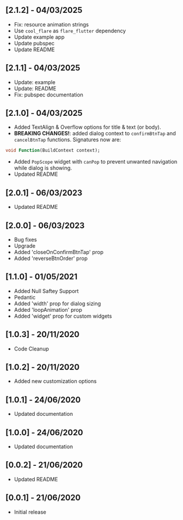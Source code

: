 ## [2.1.2] - 04/03/2025

- Fix: resource animation strings
- Use `cool_flare` as `flare_flutter` dependency
- Update example app
- Update pubspec
- Update README

## [2.1.1] - 04/03/2025

- Update: example
- Update: README
- Fix: pubspec documentation

## [2.1.0] - 04/03/2025

- Added TextAlign & Overflow options for title & text (or body).
- **BREAKING CHANGES!**: added dialog context to `confirmBtnTap` and `cancelBtnTap` functions. Signatures now are:
```dart
void Function(BuildContext context);
```
- Added `PopScope` widget with `canPop` to prevent unwanted navigation while dialog is showing.
- Updated README

## [2.0.1] - 06/03/2023

- Updated README

## [2.0.0] - 06/03/2023

- Bug fixes
- Upgrade
- Added 'closeOnConfirmBtnTap' prop
- Added 'reverseBtnOrder' prop

## [1.1.0] - 01/05/2021

- Added Null Saftey Support
- Pedantic
- Added 'width' prop for dialog sizing
- Added 'loopAnimation' prop
- Added 'widget' prop for custom widgets

## [1.0.3] - 20/11/2020

- Code Cleanup

## [1.0.2] - 20/11/2020

- Added new customization options

## [1.0.1] - 24/06/2020

- Updated documentation

## [1.0.0] - 24/06/2020

- Updated documentation

## [0.0.2] - 21/06/2020

- Updated README

## [0.0.1] - 21/06/2020

- Initial release
